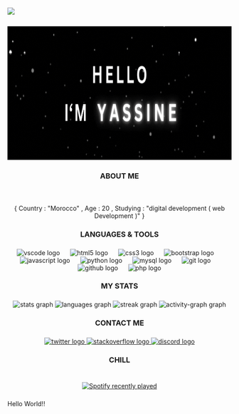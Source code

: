 ###

<div align="left">
  <img src="https://visitor-badge.laobi.icu/badge?page_id=BD-YASSINE.BD-YASSINE&right_color=green"  />
</div>

###

<div align="center">
    <img height="300" src="/gif/Developer Full Stack.gif"  />
</div>

###

<p align="left"></p>

###

<h3 align="center">ABOUT ME</h3>

###

<br clear="both">

<p align="center">{ Country : "Morocco" , Age : 20 , Studying : "digital development ( web Development )" }</p>

###

<p align="left"></p>

###

<h3 align="center">LANGUAGES & TOOLS</h3>

###

<div align="center">
  <img src="https://skillicons.dev/icons?i=vscode" height="40" alt="vscode logo"  />
  <img width="15" />
  <img src="https://skillicons.dev/icons?i=html" height="40" alt="html5 logo"  />
  <img width="15" />
  <img src="https://skillicons.dev/icons?i=css" height="40" alt="css3 logo"  />
  <img width="15" />
  <img src="https://skillicons.dev/icons?i=bootstrap" height="40" alt="bootstrap logo"  />
  <img width="15" />
  <img src="https://skillicons.dev/icons?i=js" height="40" alt="javascript logo"  />
  <img width="15" />
  <img src="https://skillicons.dev/icons?i=py" height="40" alt="python logo"  />
  <img width="15" />
  <img src="https://skillicons.dev/icons?i=mysql" height="40" alt="mysql logo"  />
  <img width="15" />
  <img src="https://skillicons.dev/icons?i=git" height="40" alt="git logo"  />
  <img width="15" />
  <img src="https://skillicons.dev/icons?i=github" height="40" alt="github logo"  />
  <img width="15" />
  <img src="https://skillicons.dev/icons?i=php" height="40" alt="php logo"  />
</div>

###

<p align="left"></p>

###

<h3 align="center">MY STATS</h3>

###

<div align="center">
  <img src="https://github-readme-stats.vercel.app/api?username=BD-YASSINE&hide_title=false&hide_rank=false&show_icons=true&include_all_commits=true&count_private=true&disable_animations=false&theme=nightowl&locale=en&hide_border=true&order=1" height="140" alt="stats graph"  />
  <img src="https://github-readme-stats.vercel.app/api/top-langs?username=BD-YASSINE&locale=en&hide_title=false&layout=compact&card_width=320&langs_count=5&theme=nightowl&hide_border=true&order=2" height="140" alt="languages graph"  />
  <img src="https://streak-stats.demolab.com?user=BD-YASSINE&locale=en&mode=daily&theme=nightowl&hide_border=true&border_radius=5&order=3" height="140" alt="streak graph"  />
  <img src="https://github-readme-activity-graph.vercel.app/graph?username=BD-YASSINE&radius=5&theme=nightowl&area=true&order=5&hide_border=true" height="396" alt="activity-graph graph"  />
</div>

###

<p align="left"></p>

###

<h3 align="center">CONTACT ME</h3>

###

<div align="center">
  <a href="https://x.com/yassine_o2" target="_blank">
    <img src="https://raw.githubusercontent.com/maurodesouza/profile-readme-generator/master/src/assets/icons/social/twitter/default.svg" width="55" height="30" alt="twitter logo"  />
  </a>
  <a href="https://stackoverflow.com/users/29984959/yassi-ne" target="_blank">
    <img src="https://raw.githubusercontent.com/maurodesouza/profile-readme-generator/master/src/assets/icons/social/stackoverflow/default.svg" width="55" height="30" alt="stackoverflow logo"  />
  </a>
  <a href="https://discord.com/users/1325979065269882914" target="_blank">
    <img src="https://raw.githubusercontent.com/maurodesouza/profile-readme-generator/master/src/assets/icons/social/discord/default.svg" width="55" height="30" alt="discord logo"  />
  </a>
</div>

###

<p align="left"></p>

###

<h3 align="center">CHILL</h3>

###

<br clear="both">

<div align="center">
  <a href="https://open.spotify.com/user/31t52zcahfamxhyfsssn3i3lbyx4">
    <img src="https://spotify-recently-played-readme.vercel.app/api?user=31t52zcahfamxhyfsssn3i3lbyx4&count=4&unique=false" alt="Spotify recently played"  />
  </a>
</div>

###

<p align="left">Hello World!!</p>

###
